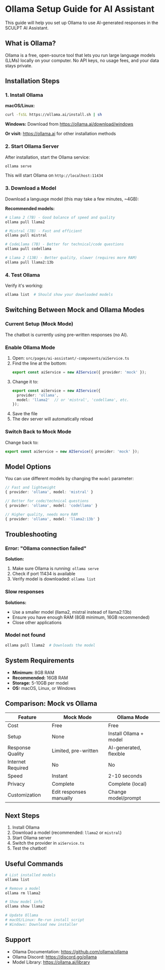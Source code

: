 # Ollama Setup Guide for AI Assistant

This guide will help you set up Ollama to use AI-generated responses in the SCULPT AI Assistant.

## What is Ollama?

Ollama is a free, open-source tool that lets you run large language models (LLMs) locally on your computer. No API keys, no usage fees, and your data stays private.

## Installation Steps

### 1. Install Ollama

**macOS/Linux:**
```bash
curl -fsSL https://ollama.ai/install.sh | sh
```

**Windows:**
Download from https://ollama.ai/download/windows

**Or visit:** https://ollama.ai for other installation methods

### 2. Start Ollama Server

After installation, start the Ollama service:

```bash
ollama serve
```

This will start Ollama on `http://localhost:11434`

### 3. Download a Model

Download a language model (this may take a few minutes, ~4GB):

**Recommended models:**

```bash
# Llama 2 (7B) - Good balance of speed and quality
ollama pull llama2

# Mistral (7B) - Fast and efficient
ollama pull mistral

# CodeLlama (7B) - Better for technical/code questions
ollama pull codellama

# Llama 2 (13B) - Better quality, slower (requires more RAM)
ollama pull llama2:13b
```

### 4. Test Ollama

Verify it's working:

```bash
ollama list  # Should show your downloaded models
```

## Switching Between Mock and Ollama Modes

### Current Setup (Mock Mode)
The chatbot is currently using pre-written responses (no AI).

### Enable Ollama Mode

1. Open: `src/pages/ai-assistant/-components/aiService.ts`
2. Find the line at the bottom:
   ```typescript
   export const aiService = new AIService({ provider: 'mock' });
   ```
3. Change it to:
   ```typescript
   export const aiService = new AIService({ 
     provider: 'ollama',
     model: 'llama2'  // or 'mistral', 'codellama', etc.
   });
   ```
4. Save the file
5. The dev server will automatically reload

### Switch Back to Mock Mode

Change back to:
```typescript
export const aiService = new AIService({ provider: 'mock' });
```

## Model Options

You can use different models by changing the `model` parameter:

```typescript
// Fast and lightweight
{ provider: 'ollama', model: 'mistral' }

// Better for code/technical questions
{ provider: 'ollama', model: 'codellama' }

// Higher quality, needs more RAM
{ provider: 'ollama', model: 'llama2:13b' }
```

## Troubleshooting

### Error: "Ollama connection failed"

**Solution:**
1. Make sure Ollama is running: `ollama serve`
2. Check if port 11434 is available
3. Verify model is downloaded: `ollama list`

### Slow responses

**Solutions:**
- Use a smaller model (llama2, mistral instead of llama2:13b)
- Ensure you have enough RAM (8GB minimum, 16GB recommended)
- Close other applications

### Model not found

```bash
ollama pull llama2  # Downloads the model
```

## System Requirements

- **Minimum:** 8GB RAM
- **Recommended:** 16GB RAM
- **Storage:** 5-10GB per model
- **OS:** macOS, Linux, or Windows

## Comparison: Mock vs Ollama

| Feature | Mock Mode | Ollama Mode |
|---------|-----------|-------------|
| Cost | Free | Free |
| Setup | None | Install Ollama + model |
| Response Quality | Limited, pre-written | AI-generated, flexible |
| Internet Required | No | No |
| Speed | Instant | 2-10 seconds |
| Privacy | Complete | Complete (local) |
| Customization | Edit responses manually | Change model/prompt |

## Next Steps

1. Install Ollama
2. Download a model (recommended: `llama2` or `mistral`)
3. Start Ollama server
4. Switch the provider in `aiService.ts`
5. Test the chatbot!

## Useful Commands

```bash
# List installed models
ollama list

# Remove a model
ollama rm llama2

# Show model info
ollama show llama2

# Update Ollama
# macOS/Linux: Re-run install script
# Windows: Download new installer
```

## Support

- Ollama Documentation: https://github.com/ollama/ollama
- Ollama Discord: https://discord.gg/ollama
- Model Library: https://ollama.ai/library
